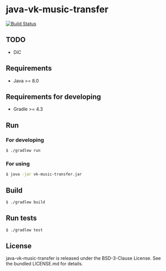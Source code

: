 java-vk-music-transfer
=================

[![Build Status](https://travis-ci.org/bupy7/java-vk-music-transfer.svg?branch=master)](https://travis-ci.org/bupy7/java-vk-music-transfer)

TODO
----

- DiC

Requirements
------------

- Java >= 8.0

Requirements for developing
---------------------------

- Gradle >= 4.3

Run
---

### For developing


```bash
$ ./gradlew run
```

### For using

```bash
$ java -jar vk-music-transfer.jar
```

Build
-----

```bash
$ ./gradlew build
```


Run tests
---------

```bash
$ ./gradlew test
```

License
-------

java-vk-music-transfer is released under the BSD-3-Clause License. See the bundled LICENSE.md for details.
